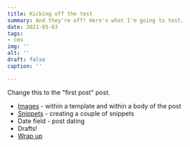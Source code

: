 ```yaml
---
title: Kicking off the test
summary: And they're off! Here's what I'm going to test.
date: 2021-05-03
tags:
- cms
img: ''
alt: ''
draft: false
caption: ''

---
```

Change this to the "first post" post.

* [Images](/posts/images/) - within a template and within a body of the post
* [Snippets](/posts/snippets/) - creating a couple of snippets
* Date field - post dating
* Drafts!
* [Wrap up](/posts/wrap-up/)